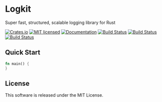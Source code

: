Logkit
==========================

Super fast, structured, scalable logging library for Rust

[![Crates.io][crates-badge]][crates-url]
[![MIT licensed][license-badge]][license-url]
[![Documentation][document-badge]][document-url]
[![Build Status][linux-badge]][linux-url]
[![Build Status][macos-badge]][macos-url]
[![Build Status][windows-badge]][windows-url]

[crates-badge]: https://img.shields.io/crates/v/logkit.svg
[crates-url]: https://crates.io/crates/logkit
[license-badge]: https://img.shields.io/badge/license-MIT-blue.svg
[license-url]: https://github.com/chensoft/logkit/blob/master/LICENSE
[document-badge]: https://docs.rs/logkit/badge.svg
[document-url]: https://docs.rs/logkit
[linux-badge]: https://github.com/chensoft/logkit/actions/workflows/linux.yml/badge.svg
[linux-url]: https://github.com/chensoft/logkit/actions/workflows/linux.yml
[macos-badge]: https://github.com/chensoft/logkit/actions/workflows/macos.yml/badge.svg
[macos-url]: https://github.com/chensoft/logkit/actions/workflows/macos.yml
[windows-badge]: https://github.com/chensoft/logkit/actions/workflows/windows.yml/badge.svg
[windows-url]: https://github.com/chensoft/logkit/actions/workflows/windows.yml

## Quick Start

```rust
fn main() {
}
```

## License

This software is released under the MIT License.